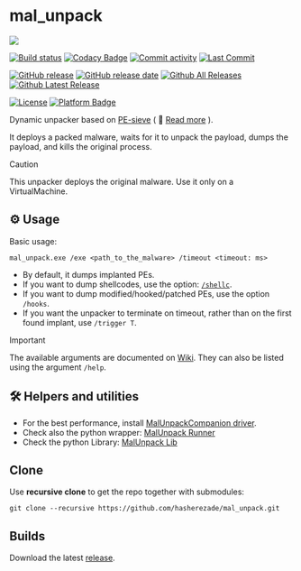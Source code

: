 # mal_unpack
![](./logo/logo.png)

[![Build status](https://ci.appveyor.com/api/projects/status/3cqqlah6unfhasik?svg=true)](https://ci.appveyor.com/project/hasherezade/mal-unpack)
[![Codacy Badge](https://app.codacy.com/project/badge/Grade/fedbe124aa694761907bbe51bfc8d6f9)](https://app.codacy.com/gh/hasherezade/mal_unpack/dashboard?branch=master)
[![Commit activity](https://img.shields.io/github/commit-activity/m/hasherezade/mal_unpack)](https://github.com/hasherezade/mal_unpack/commits)
[![Last Commit](https://img.shields.io/github/last-commit/hasherezade/mal_unpack/master)](https://github.com/hasherezade/mal_unpack/commits)

[![GitHub release](https://img.shields.io/github/release/hasherezade/mal_unpack.svg)](https://github.com/hasherezade/mal_unpack/releases)
[![GitHub release date](https://img.shields.io/github/release-date/hasherezade/mal_unpack?color=blue)](https://github.com/hasherezade/mal_unpack/releases)
[![Github All Releases](https://img.shields.io/github/downloads/hasherezade/mal_unpack/total.svg)](https://github.com/hasherezade/mal_unpack/releases)
[![Github Latest Release](https://img.shields.io/github/downloads/hasherezade/mal_unpack/latest/total.svg)](https://github.com/hasherezade/mal_unpack/releases)

[![License](https://img.shields.io/badge/License-BSD%202--Clause-blue.svg)](https://github.com/hasherezade/mal_unpack/blob/master/LICENSE)
[![Platform Badge](https://img.shields.io/badge/Windows-0078D6?logo=windows)](https://github.com/hasherezade/mal_unpack)

Dynamic unpacker based on [PE-sieve](https://github.com/hasherezade/pe-sieve.git) ( 📖  [Read more](https://github.com/hasherezade/pe-sieve/wiki/1.-FAQ#pe-sieve-vs-malunpack---what-is-the-difference) ).

It deploys a packed malware, waits for it to unpack the payload, dumps the payload, and kills the original process.</b>

> [!CAUTION]  
> This unpacker deploys the original malware. Use it only on a VirtualMachine.

## ⚙ Usage

Basic usage:

```console
mal_unpack.exe /exe <path_to_the_malware> /timeout <timeout: ms>
```

+  By default, it dumps implanted PEs.
+  If you want to dump shellcodes, use the option: [`/shellc`](https://github.com/hasherezade/pe-sieve/wiki/4.1.-Detect-shellcodes-(shellc)).
+  If you want to dump modified/hooked/patched PEs, use the option `/hooks`.
+  If you want the unpacker to terminate on timeout, rather than on the first found implant, use `/trigger T`.

> [!IMPORTANT]  
> The available arguments are documented on [Wiki](https://github.com/hasherezade/pe-sieve/wiki). They can also be listed using the argument `/help`.

## 🛠 Helpers and utilities

+  For the best performance, install [MalUnpackCompanion driver](https://github.com/hasherezade/mal_unpack_drv).
+  Check also the python wrapper: [MalUnpack Runner](https://github.com/hasherezade/mal_unpack_py/tree/master/runner)
+  Check the python Library: [MalUnpack Lib](https://github.com/hasherezade/mal_unpack_py/tree/master/mal_unpack_lib)

## Clone

Use **recursive clone** to get the repo together with submodules:

```console
git clone --recursive https://github.com/hasherezade/mal_unpack.git
```

## Builds

Download the latest [release](https://github.com/hasherezade/mal_unpack/releases).
